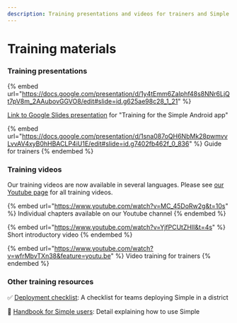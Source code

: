 ```yaml
---
description: Training presentations and videos for trainers and Simple users
---
```


# Training materials

### Training presentations

{% embed url="https://docs.google.com/presentation/d/1y4tEmm6ZaIphf48s8NNr6LjQt7pV8m_2AAubovGGVO8/edit#slide=id.g625ae98c28_1_21" %}

[Link to Google Slides presentation](https://docs.google.com/presentation/d/1y4tEmm6ZaIphf48s8NNr6LjQt7pV8m\_2AAubovGGVO8/edit) for "Training for the Simple Android app"

{% embed url="https://docs.google.com/presentation/d/1sna087oQH6NbMk28pwmvvLvvAV4xyB0hHBACLP4iU1E/edit#slide=id.g7402fb462f_0_836" %}
Guide for trainers
{% endembed %}

### Training videos&#x20;

Our training videos are now available in several languages. Please see [our Youtube page](https://youtube.com/simpleorg) for all training videos.

{% embed url="https://www.youtube.com/watch?v=MC_45DoRw2g&t=10s" %}
Individual chapters available on our Youtube channel
{% endembed %}

{% embed url="https://www.youtube.com/watch?v=YjfPCUtZHlI&t=4s" %}
Short introductory video
{% endembed %}

{% embed url="https://www.youtube.com/watch?v=wfrMbvTXn38&feature=youtu.be" %}
Video training for trainers
{% endembed %}

### Other training resources

✅ [Deployment checklist](https://docs.google.com/document/d/1cleJkm09VRGUAafkpzC9U2ao9r4r8ewZjLPwfTTj57Q/edit): A checklist for teams deploying Simple in a district

📖 [Handbook for Simple users](https://drive.google.com/file/d/1MM2dEpUBgE3EyZS9CrzuxgjHqIQa3eb1/view): Detail explaining how to use Simple

